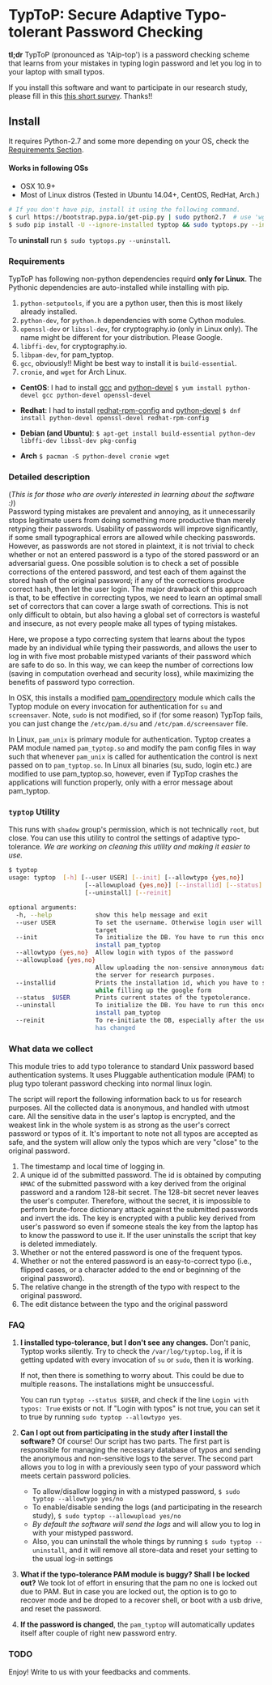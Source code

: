 # TypToP: Secure Adaptive __Typo-tolerant Password__ Checking

**tl;dr** TypToP (pronounced as 'tAip-top') is a password checking scheme that
learns from your mistakes in typing login password and let you log in to your
laptop with small typos.

If you install this software and want to participate in our research study,
please fill in this
[this short survey](https://docs.google.com/forms/d/e/1FAIpQLSfHWAPedMVT7ETaW3qUUaueOg87TaDAllQYIgoqJZ8nWjF88A/viewform). Thanks!!

<!-- *For the purpose of the research study, TypTop might not allow login with typos
until you login successfully 30 times.* -->



## <a name="install"></a>Install
It requires Python-2.7 and some more depending on your OS, check the [Requirements Section](#requirements).
#### Works in following OSs
* OSX 10.9+
* Most of Linux distros (Tested in Ubuntu 14.04+, CentOS, RedHat, Arch.)

```bash
# If you don't have pip, install it using the following command.
$ curl https://bootstrap.pypa.io/get-pip.py | sudo python2.7  # use 'wget -O -' if you don't have 'curl' 
$ sudo pip install -U --ignore-installed typtop && sudo typtops.py --init
```
To **uninstall** run `$ sudo typtops.py --uninstall`.

<!-- To checkout the test version: -->
<!-- ```bash -->
<!-- $ sudo -H pip install --ignore-installed -U --extra-index-url https://testpypi.python.org/pypi typtop && sudo typtops.py --init -->
<!-- ``` -->
<!-- Install Homebrew -->
<!-- ```bash -->
<!-- $ ruby -e "$(curl -fsSL https://raw.githubusercontent.com/Homebrew/install/master/install)" -->
<!-- ``` -->
<!-- For those snarky people, who do not want to install pip, can run the following -->
<!-- command. -->
<!-- ```bash -->
<!-- $ git clone https://github.com/rchatterjee/pam-typopw.git -->
<!-- $ cd pam-typopw && sudo python setup.py install -f -->
<!-- ``` -->

<!-- This should setup the PAM configuration files. This will install a
command-line control script called `typtop`,

which can be used to control and monitor the behavior of the adaptive typo
tolerance system. Details of the script is given below. -->

<!-- To **check successful installation**, run `$ su <your username>`. The password
prompt should appear as `pASSWORD:`, instead of `Password`.
-->


### <a name="requirements"></a> Requirements

<!-- Currently this module **only works with Debian Linux distributions**, for -->
<!-- example, -->
<!-- **Ubuntu, Lubuntu, Kubuntu, Debian**, etc. -->

TypToP has following non-python dependencies requird **only for Linux**. The Pythonic dependencies are auto-installed while installing with pip.

1. `python-setputools`, if you are a python user, then this is most likely already installed.
2. `python-dev`, for `python.h` dependencies with some Cython modules.
3. `openssl-dev` or `libssl-dev`, for cryptography.io (only in Linux only). The name might be different for your distribution. Please Google.
4. `libffi-dev`, for cryptography.io.
5. `libpam-dev`, for pam_typtop.
6. `gcc`, obviously!! Might be best way to install it is `build-essential`.
7. `cronie`, and `wget` for Arch Linux.


- **CentOS**:
  I had to install [gcc](https://www.cyberciti.biz/faq/centos-rhel-7-redhat-linux-install-gcc-compiler-development-tools/)
  and [python-devel](http://stackoverflow.com/a/23634734/1792013)
  `$ yum install python-devel gcc python-devel openssl-devel`

- **Redhat**: I had to install [redhat-rpm-config](http://stackoverflow.com/a/34641068/1792013) and
  [python-devel](http://stackoverflow.com/a/23634734/1792013)
  `$ dnf install python-devel openssl-devel redhat-rpm-config`

- **Debian (and Ubuntu)**:
  `$ apt-get install build-essential python-dev libffi-dev libssl-dev pkg-config`

- **Arch**
  `$ pacman -S python-devel cronie wget`

### <a name="details"></a>Detailed description
(*This is for those who are overly interested in learning about the software :)*)  
Password typing mistakes are prevalent and annoying, as it unnecessarily stops
legitimate users from doing something more productive than merely retyping their
passwords. Usability of passwords will improve significantly, if some
small typographical errors are allowed while checking passwords. However, as passwords are
not stored in plaintext, it is not trivial to check whether or not an entered
password is a typo of the stored password or an adversarial guess. One possible
solution is to check a set of possible corrections of the entered password, and
test each of them against the stored hash of the original password; if any of
the corrections produce correct hash, then let the user login. The major
drawback of this approach is that, to be effective in correcting typos, we need
to learn an optimal small set of correctors that can cover a large swath of
corrections. This is not only difficult to obtain, but also having a global set
of correctors is wasteful and insecure, as not every people make all types of
typing mistakes.

Here, we propose a typo correcting system that learns about the typos made by an
individual while typing their passwords, and allows the user to log in with five
most probable mistyped variants of their password which are safe to do so. In
this way, we can keep the number of corrections low (saving in computation
overhead and security loss), while maximizing the benefits of password typo correction.


In OSX, this installs a modified
[pam_opendirectory](https://opensource.apple.com/source/pam\_modules/pam_modules-76/pam_opendirectory/pam_opendirectory.c)
module which calls the Typtop module on every invocation for authentication for `su` and `screensaver`.
Note, `sudo` is not modified, so if (for some reason) TypTop fails, you can just change the `/etc/pam.d/su` and
`/etc/pam.d/screensaver` file.

In Linux, `pam_unix` is primary module for authentication. Typtop creates a PAM module named 
`pam_typtop.so` and modify the pam config files in way such that
whenever `pam_unix` is called for authentication the control is next passed on to `pam_typtop.so`.
In Linux all binaries (su, sudo, login etc.) are modified to use pam_typtop.so, however, even if TypTop crashes
the applications will function properly, only with a error message about pam_typtop.

<!-- ### Common trouble shooting

After installing `typtop`, if you run `su <username>` and don't see the password
prompt as `pASSWORD:`, then most likely the installation was not
successful. Here are some common fixes that worked for some users.

Run, `$ sudo pip install -U --ignore-installed typtop && sudo typtops.py
--init`. This will ignore any existing installation of the dependencies and
re-install everything.
-->

<!-- We have not seen the following issue in a long while, but mentioning it here for -->
<!-- just in case...  **If you are locked out**, go to -->
<!-- [recovery mode](http://askubuntu.com/a/172346/248067), open root-shell, and -->
<!-- replace the `/etc/pam.d/common-auth` with `/etc/pam.d/common-auth.orig`. You -->
<!-- might need to remount the file-system in write mode via `mount -o remount,rw /`. -->

<!-- ```bash -->
<!-- root> mount -o remount,rw / -->
<!-- root> cp /etc/pam.d/common-auth.orig /etc/pam.d/common-auth -->
<!-- ``` -->

<!-- Also, make sure there is no `@include typo-auth` line in -->
<!-- `/etc/pam.d/common-auth`.  If you cannot get to the root-shell in recovery mode, -->
<!-- as it might require password authentication, you can -->
<!-- [use live-cd of your Linux distribution](http://www.ubuntu.com/download/desktop/try-ubuntu-before-you-install), -->
<!-- and then replace the file `/etc/pam.d/common-auth` with -->
<!-- `/etc/pam.d/common-auth.orig` in the original Linux installation. Shoot us an -->
<!-- email if you face this situation. -->


### `typtop` Utility

This runs with `shadow` group's permission, which is not technically `root`, but close.
You can use this utility to control the settings of adaptive
typo-tolerance.  *We are working on cleaning this utility and making it easier to use.*

```bash
$ typtop
usage: typtop  [-h] [--user USER] [--init] [--allowtypo {yes,no}]
                     [--allowupload {yes,no}] [--installid] [--status]
                     [--uninstall] [--reinit]

optional arguments:
  -h, --help            show this help message and exit
  --user USER           To set the username. Otherwise login user will be the
                        target
  --init                To initialize the DB. You have to run this once you
                        install pam_typtop
  --allowtypo {yes,no}  Allow login with typos of the password
  --allowupload {yes,no}
                        Allow uploading the non-sensive annonymous data into
                        the server for research purposes.
  --installid           Prints the installation id, which you have to submit
                        while filling up the google form
  --status  $USER       Prints current states of the typotolerance.
  --uninstall           To initialize the DB. You have to run this once you
                        install pam_typtop
  --reinit              To re-initiate the DB, especially after the user's pw
                        has changed

```

### What data we collect

This module tries to add typo tolerance to standard Unix password based
authentication systems. It uses Pluggable authentication module (PAM) to plug
typo tolerant password checking into normal linux login.

The script will report the following information back to us for research
purposes. All the collected data is anonymous, and handled with utmost care. All
the sensitive data in the user's laptop is encrypted, and the weakest link in the whole
system is as strong as the user's correct password or typos of it. It's important to note
not all typos are accepted as safe, and the system will allow only the typos which are very
"close" to the original password.

1. The timestamp and local time of logging in.
2. A unique id of the submitted password. The id is obtained by computing `HMAC`
   of the submitted password with a key derived from the original password and a
   random 128-bit secret. The 128-bit secret never leaves the user's
   computer. Therefore, without the secret, it is impossible to perform
   brute-force dictionary attack against the submitted passwords and invert the
   ids. The key is encrypted with a public key derived from user's password so
   even if someone steals the key from the laptop has to know the password to
   use it. If the user uninstalls the script that key is deleted immediately.
3. Whether or not the entered password is one of the frequent typos.
4. Whether or not the entered password is an easy-to-correct typo (i.e., flipped
   cases, or a character added to the end or beginning of the original
   password).
5. The relative change in the strength of the typo with respect to the original password.
6. The edit distance between the typo and the original password


### FAQ
1. **I installed typo-tolerance, but I don't see any changes.** Don't panic,
   Typtop works silently. Try to check the `/var/log/typtop.log`, if it is
   getting updated with every invocation of `su` or `sudo`, then it is working.

    If not, then there is something to worry about. This could be due to
    multiple reasons. The installations might be unsuccessful.
   <!--Check out the common trouble shooting section above.-->
   You can run `typtop --status $USER`, and check if the line `Login with typos:
   True` exists or not. If "Login with typos" is not true, you can set it to true
   by running `sudo typtop --allowtypo yes`.

2. **Can I opt out from participating in the study after I install the software?**
   Of course!  Our script has two parts. The first part is responsible for
   managing the necessary database of typos and sending the anonymous and
   non-sensitive logs to the server. The second part allows you to log in with a
   previously seen typo of your password which meets certain password policies.
   * To allow/disallow logging in with a mistyped password,
    `$ sudo typtop --allowtypo yes/no`
   * To enable/disable sending the logs (and participating in the research study),
    `$ sudo typtop --allowupload yes/no`
   * *By default the software will send the logs* and will allow you to log in
   with your mistyped password.
   * Also, you can uninstall the whole things by running `$ sudo typtop
   --uninstall`, and it will remove all store-data and reset your setting to the
   usual log-in settings

3. **What if the typo-tolerance PAM module is buggy? Shall I be locked out?** We
   took lot of effort in ensuring that the pam no one is locked out due to PAM.
   But in case you are locked out, the option is to go to recover mode and be
   droped to a recover shell, or boot with a usb drive, and reset the password.
   <!-- No, your PAM should move onto the next correct modules in -->
   <!-- `/etc/pam.d/common-auth`, and in the worst case you will be asked to re-enter -->
   <!-- your password. -->

4. **If the password is changed**, the `pam_typtop` will automatically updates itself after couple of right 
   new password entry.


### TODO


Enjoy!  Write to us with your feedbacks and comments.
